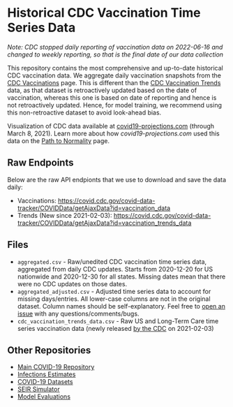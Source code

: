 # Historical CDC Vaccination Time Series Data

*Note: CDC stopped daily reporting of vaccination data on 2022-06-16 and changed to weekly reporting, so that is the final date of our data collection*

This repository contains the most comprehensive and up-to-date historical CDC vaccination data. We aggregate daily vaccination snapshots from the [CDC Vaccinations](https://covid.cdc.gov/covid-data-tracker/#vaccinations) page. This is different than the [CDC Vaccination Trends](https://covid.cdc.gov/covid-data-tracker/#vaccination-trends) data, as that dataset is retroactively updated based on the date of vaccination, whereas this one is based on date of reporting and hence is not retroactively updated. Hence, for model training, we recommend using this non-retroactive dataset to avoid look-ahead bias.

Visualization of CDC data available at [covid19-projections.com](https://covid19-projections.com/vaccination_cdc) (through March 8, 2021). Learn more about how *covid19-projections.com* used this data on the [Path to Normality](https://covid19-projections.com/path-to-herd-immunity) page.

## Raw Endpoints

Below are the raw API endpionts that we use to download and save the data daily:

- Vaccinations: https://covid.cdc.gov/covid-data-tracker/COVIDData/getAjaxData?id=vaccination_data
- Trends (New since 2021-02-03): https://covid.cdc.gov/covid-data-tracker/COVIDData/getAjaxData?id=vaccination_trends_data

## Files

- `aggregated.csv` - Raw/unedited CDC vaccination time series data, aggregated from daily CDC updates. Starts from 2020-12-20 for US nationwide and 2020-12-30 for all states. Missing dates mean that there were no CDC updates on those dates.
- `aggregated_adjusted.csv` - Adjusted time series data to account for missing days/entries. All lower-case columns are not in the original dataset. Column names should be self-explanatory. Feel free to [open an issue](https://github.com/youyanggu/covid19-cdc-vaccination-data/issues) with any questions/comments/bugs.
- `cdc_vaccination_trends_data.csv` - Raw US and Long-Term Care time series vaccination data (newly released [by the CDC](https://covid.cdc.gov/covid-data-tracker/#vaccination-trends) on 2021-02-03)

## Other Repositories

- [Main COVID-19 Repository](https://github.com/youyanggu/covid19_projections)
- [Infections Estimates](https://github.com/youyanggu/covid19-infection-estimates-latest)
- [COVID-19 Datasets](https://github.com/youyanggu/covid19-datasets)
- [SEIR Simulator](https://github.com/youyanggu/yyg-seir-simulator)
- [Model Evaluations](https://github.com/youyanggu/covid19-forecast-hub-evaluation)
